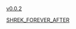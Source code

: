 [v0.0.2](https://github.com/littleflute/Shrek1/edit/master/README.md)

[SHREK_FOREVER_AFTER](SHREK_FOREVER_AFTER)
